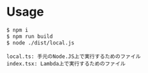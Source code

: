 # Usage

```sh
$ npm i
$ npm run build
$ node ./dist/local.js
```

```
local.ts: 手元のNode.JS上で実行するためのファイル
index.tsx: Lambda上で実行するためのファイル
```
